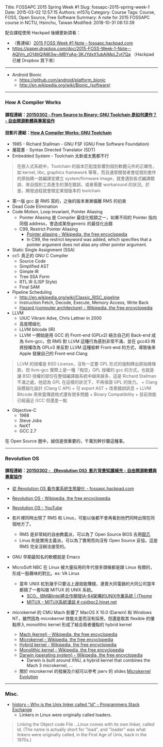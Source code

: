 Title: FOSSAPC 2015 Spring Week #1
Slug: fossapc-2015-spring-week-1
Date: 2015-03-02 12:57:15
Authors: m157q
Category: Course
Tags: Course, FOSS, Open Source, Free Software
Summary: A note for 2015 FOSSAPC course in NCTU, Hsinchu, Taiwan
Modified: 2018-10-31 06:13:39

配合課程使用 Hackpad
後續更新請看：

- （舊連結）[2015 FOSS Week #1 Note - fossapc.hackpad.com](https://fossapc.hackpad.com/2015-FOSS-Week-1-Note-JHXVNsJzbeX)
- <https://paper.dropbox.com/doc/2015-FOSS-Week-1-Note--AQlVn_zO14tiQjN8l3w~MBYyAg-3KJYdxX1ubAjMpLZyt7Qa>
（Hackpad 已被 Dropbox 買下來）

---

+ Android Bionic
    + <https://github.com/android/platform_bionic>
    + <http://en.wikipedia.org/wiki/Bionic_(software)>

---

### How A Compiler Works

#### 課程連結：[20150302 - From Source to Binary: GNU Toolchain 是如何運作？ - 自由開源軟體與專案協作](https://sites.google.com/site/fossapc/list-of-lectures/fromsourcetobinarygnutoolchainshiruheyunzuo)
#### 投影片連結：[How A Compiler Works: GNU Toolchain](http://www.slideshare.net/jserv/how-a-compiler-works-gnu-toolchain)

+ 1985 - Richard Stallman - GNU FSF (GNU Free Software Foundation)
+ 屠龍書 - Syntax Directed Translator (SDT)
+ Embedded System - Toolchain 太新或太舊都不行
> 在嵌入式系統中，Toolchain 的版本匹配度影響到個別軟體元件的正確性，如 kernel, libc, graphics framework 等等，而且通常開發者會從個別套件的原始碼一路編譯並建立 system/firmware image，就會遇到各式編譯錯誤、來自個別工具產生的潛在錯誤，或者需要 workaround 的狀況。於是，開發過程就會限定某個版本的 toolchain
+ 第一版 gcc 是 RMS 寫的，之後的版本漸漸偏離 RMS 的初衷
+ Dead Code Elimination
+ Code Motion, Loop invariant, Pointer Aliasing
    + Pointer Aliasing 是 Compiler 最佳化瓶頸之一，如果不同的 Pointer 指向同個 address，會造成某些generic 的最佳化出錯
    + C99, Restrict Pointer Aliasing
        + [Pointer aliasing - Wikipedia, the free encyclopedia](http://en.wikipedia.org/wiki/Pointer_aliasing)
        + In C99, the restrict keyword was added, which specifies that a pointer argument does not alias any other pointer argument.
+ Static Single Assignment (SSA)
+ cc1: 真正的 GNU C Compiler
    + Source Code
    + Simplified AST
    + Gimple IR
    + Tree SSA Form
    + RTL IR (LISP Style)
    + Final SAM
+ Pipeline Scheduling
    + <http://en.wikipedia.org/wiki/Classic_RISC_pipeline>
    + Instruction Fetch, Decode, Execute, Memory Access, Write Back
    + [Hazard (computer architecture) - Wikipedia, the free encyclopedia](http://en.wikipedia.org/wiki/Hazard_%28computer_architecture%29)
+ LLVM
    + UIUC Vikram Adve, Chris Lattner in 2000
    + 高度模組化
    + LLVM bitcode (IR)
    + LLVM 一開始是用 GCC 的 Front-end (GPLv2) 結合自己的 Back-end 成為 llvm-gcc，但 RMS 對 LLVM 這種行為感到非常不滿，並在 gcc43 時將授權改為 GPLv3 來反對 LLVM 這種偷幹 Front-end 的方式，導致後來 Apple 發展自己的 Front-end Clang
> LLVM 的授權是 BSD License，沒有一定要 GPL 形式的強制釋出原始碼條款，但 llvm-gcc 實際上是一種「掏空」GPL 授權的 gcc 的方式，也就是讓 BSD 授權的部份在整個編譯器系統中越來越多，這是 Richard Stallman 不滿之處，他認為 GPL 在這樣的狀況下，不再保證 GPL 的效力。
    + Clang 採模組化設計 (Clang C API)
        + 可 export AST
        + 改善錯誤訊息
    + LLVM Bitcode 用來當傳遞格式還有很多問題
        + Binary Compatibility
    + 目前效能已經逼近 GCC 但還差一點

+ Objective-C
    + 1988
    + Steve Jobs
    + NeXT
    + GCC 2.7

在 Open Source 圈中，誠信是很重要的，千萬別幹抄襲這種事。

---

### Revolution OS

#### 課程連結：[20150302 - 《Revolution OS》影片背景知識補充 - 自由開源軟體與專案協作](https://sites.google.com/site/fossapc/list-of-lectures/revolutionosyingpianbeijingzhishibuchong)

+ [從 Revolution OS 看作業系統生態變化 - fossapc.hackpad.com](https://fossapc.hackpad.com/-Revolution-OS--RrJpYEByzmr)
+ [Revolution OS - Wikipedia, the free encyclopedia](http://en.wikipedia.org/wiki/Revolution_OS)
+ [Revolution OS - YouTube](https://www.youtube.com/watch?v=jw8K460vx1c)
+ 影片裡同時出現了 RMS 和 Linus，可能以後都不會再看到他們同時出現在同個地方了。
    + RMS 是非常純的自由教義派，可以為了 Open Source BIOS 去用[龍芯](http://zh.wikipedia.org/zh-tw/%E9%BE%99%E8%8A%AF)
    + Linus 則是實用主義派，可以為了實用而向沒有 Open Source 妥協，這是 RMS 完全沒辦法接受的。

+ GNU 早期最知名的軟體就是 Emacs
+ MicroSoft NBC 在 Linux 被大量採用的年代很多頭條都是跟 Linux 有關的，形成一股趣味的對比。ex: VA Linux
    + 當年 UNIX 紅到幾乎只要沾上邊就能賺錢，連賣大同電鍋的大同公司當年都搞了一套叫做 MITUX 的 UNIX 系統。
        + [SCO、IBM與Intel將合作開發IA-64架構的UNIX作業系統 | iThome](http://www.ithome.com.tw/node/5632)
        + [MITUX - MITUX系統漫談 # csj@pc2.hinet.net](http://bob.gddfpaper.com/COMPUTER/OS/UNIX/A18.htm)
+ microkernel 的 CMU Mach 影響了 MacOS X 10.0 (Darwin) 和 Windows NT，雖然因為 microkernel 效能太差而沒有採用，但還是取其 flexible 的優點併入 monolithic kernel 形成了結合兩者優點的 hybrid kernel
    + [Mach (kernel) - Wikipedia, the free encyclopedia](http://en.wikipedia.org/wiki/Mach_(kernel))
    + [Microkernel - Wikipedia, the free encyclopedia](http://en.wikipedia.org/wiki/Microkernel)
    + [Hybrid kernel - Wikipedia, the free encyclopedia](http://en.wikipedia.org/wiki/Hybrid_kernel)
    + [Monolithic kernel - Wikipedia, the free encyclopedia](http://en.wikipedia.org/wiki/Monolithic_kernel)
    + [Darwin (operating system) - Wikipedia, the free encyclopedia](http://en.wikipedia.org/wiki/Darwin_%28operating_system%29#Kernel)
        + Darwin is built around XNU, a hybrid kernel that combines the Mach 3 microkernel, ...
    + 關於 microkernel 的發展及介紹可以參考 jserv 的 slides [Microkernel Evolution](http://www.slideshare.net/jserv/microkernel-evolution)

---

### Misc.

+ [history - Why is the Unix linker called "ld" - Programmers Stack Exchange](http://programmers.stackexchange.com/questions/226573/why-is-the-unix-linker-called-ld)
    + Linkers in Linux were originally called loaders.

> Linking the Object code File
> ...Linux comes with its own linker, called ld. (The name is actually short for "load", and "loader" was what linkers were originally called, in the First Age of Unix, back in the 1970s.)
